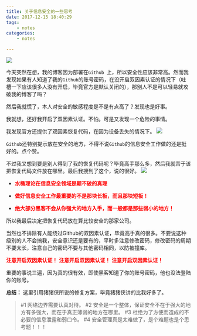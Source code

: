 ```yaml
---
title: 关于信息安全的一些思考
date: 2017-12-15 18:40:29
tags:
	- notes
categories:
	- notes

---
```




![](https://ws1.sinaimg.cn/large/006Y6f53gy1fnlul38d8ej30m80f5wfd.jpg)

<!--more-->

今天突然在想，我的博客因为部署在`Github `上，所以安全性应该非常高。然而我发现如果有人知道了我的`Github`的账号密码，在没开启双因素认证的情况下（吐槽一下应该很多人没有开启，毕竟官方是默认关闭的），那别人不是可以轻易就攻破我的博客了吗？

然后我就慌了，本人对安全的敏感程度是不是有点高了？发现也是好事。

我就想，还好我开启了双因素认证。不怕。可是又发现一个危险的事情。


我发现官方还提供了双因素恢复代码，在因为设备丢失的情况下。
![](https://i.imgur.com/WPmsp5j.png)

`Github`还特别提示放在安全的地方，不得不说`Github`的信息安全工作做的还是挺好的。点个赞。

不过我又想到要是别人得到了我的恢复代码呢？毕竟高手那么多，然后我就苦于该把恢复代码文件放在哪里。最后我搜到了这个，说的很好。
![](https://i.imgur.com/6gMEWb1.png)


 
- <font color=red>**水桶理论在信息安全领域是颠不破的真理**</font>


 
- <font color=red>**做好信息安全工作最重要的不是那块长板，而且那块短板！**</font>

- <font color=red>**绝大部分黑客不会从你强大的地方入手，而一般都是那些弱小的地方！**</font>


所以我最后决定把恢复代码放在算比较安全的那家公司。

当然也不排除有人能绕过Github的双因素认证，毕竟高手真的很多。不要说这种级别的人不会搞我，安全意识还是要有的，平时多注意修改密码，修改密码的周期不要太长，注意自己的密码不要与其他密码相同，以防被撞库。

<font color=red>**注意开启双因素认证！**
**注意开启双因素认证！**
**注意开启双因素认证！**
</font>

重要的事说三遍，因为真的很有效，即使黑客知道了你的账号密码，他也没法登陆你的账号。




**总结：**
这里引用猪猪侠所说的修复方案，毕竟猪猪侠讲的比我好多了。

> #1 网络边界需要认真对待。
> #2 安全是一个整体，保证安全不在于强大的地方有多强大，而在于真正薄弱的地方在哪里。
> #3 杜绝为了方便而造成的不必要的信息泄露和弱口令。
> #4 安全管理真是太难做了，是个难题也是个思考题！！！

